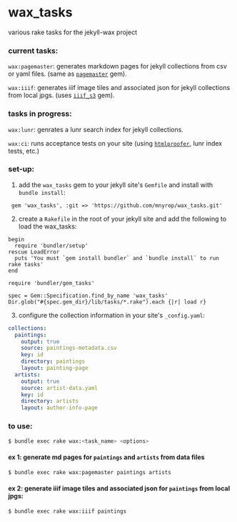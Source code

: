 # wax_tasks
various rake tasks for the jekyll-wax project

### current tasks:

`wax:pagemaster`: generates markdown pages for jekyll collections from csv or yaml files. (same as [`pagemaster`](https://github.com/mnyrop/pagemaster) gem).

`wax:iiif`: generates iiif image tiles and associated json for jekyll collections from local jpgs. (uses [`iiif_s3`](https://github.com/cmoa/iiif_s3) gem).

### tasks in progress:

`wax:lunr`: genrates a lunr search index for jekyll collections.

`wax:ci`: runs acceptance tests on your site (using [`htmlproofer`](https://github.com/gjtorikian/html-proofer), lunr index tests, etc.)

### set-up:
1. add the `wax_tasks` gem to your jekyll site's `Gemfile` and install with `bundle install`:
```
 gem 'wax_tasks', :git => 'https://github.com/mnyrop/wax_tasks.git'
```
2. create a `Rakefile` in the root of your jekyll site and add the following to load the wax_tasks:
```
begin
  require 'bundler/setup'
rescue LoadError
  puts 'You must `gem install bundler` and `bundle install` to run rake tasks'
end

require 'bundler/gem_tasks'

spec = Gem::Specification.find_by_name 'wax_tasks'
Dir.glob("#{spec.gem_dir}/lib/tasks/*.rake").each {|r| load r}
```
3. configure the collection information in your site's `_config.yaml`:
```yaml
collections:
  paintings:
    output: true
    source: paintings-metadata.csv
    key: id
    directory: paintings
    layout: painting-page
  artists:
    output: true
    source: artist-data.yaml
    key: id
    directory: artists
    layout: author-info-page
```

### to use:
```bash
$ bundle exec rake wax:<task_name> <options>
```
#### ex 1: generate md pages for `paintings` and `artists` from data files 
```bash
$ bundle exec rake wax:pagemaster paintings artists
```
#### ex 2: generate iiif image tiles and associated json for `paintings` from local jpgs:
```bash
$ bundle exec rake wax:iiif paintings
```
